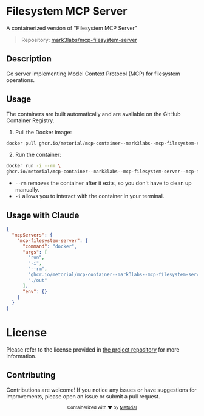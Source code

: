 
# Filesystem MCP Server

A containerized version of "Filesystem MCP Server"

> Repository: [mark3labs/mcp-filesystem-server](https://github.com/mark3labs/mcp-filesystem-server)

## Description

Go server implementing Model Context Protocol (MCP) for filesystem operations.


## Usage

The containers are built automatically and are available on the GitHub Container Registry.

1. Pull the Docker image:

```bash
docker pull ghcr.io/metorial/mcp-container--mark3labs--mcp-filesystem-server--mcp-filesystem-server
```

2. Run the container:

```bash
docker run -i --rm \ 
ghcr.io/metorial/mcp-container--mark3labs--mcp-filesystem-server--mcp-filesystem-server  "./out"
```

- `--rm` removes the container after it exits, so you don't have to clean up manually.
- `-i` allows you to interact with the container in your terminal.




## Usage with Claude

```json
{
  "mcpServers": {
    "mcp-filesystem-server": {
      "command": "docker",
      "args": [
        "run",
        "-i",
        "--rm",
        "ghcr.io/metorial/mcp-container--mark3labs--mcp-filesystem-server--mcp-filesystem-server",
        "./out"
      ],
      "env": {}
    }
  }
}
```

# License

Please refer to the license provided in [the project repository](https://github.com/mark3labs/mcp-filesystem-server) for more information.

## Contributing

Contributions are welcome! If you notice any issues or have suggestions for improvements, please open an issue or submit a pull request.

<div align="center">
  <sub>Containerized with ❤️ by <a href="https://metorial.com">Metorial</a></sub>
</div>
  